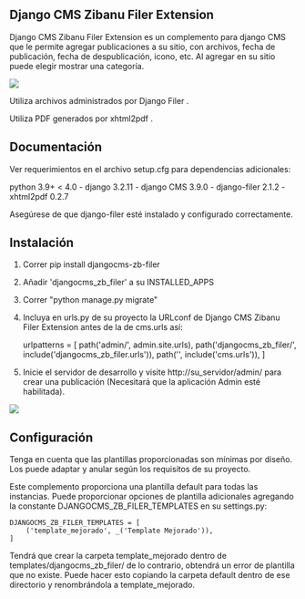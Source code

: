 Django CMS Zibanu Filer Extension
-----------

Django CMS Zibanu Filer Extension es un complemento para django CMS que le permite agregar publicaciones a su sitio, con
archivos, fecha de publicación, fecha de despublicación, icono, etc.
Al agregar en su sitio puede elegir mostrar una categoría.

![](preview.png)

Utiliza archivos administrados por Django Filer .

Utiliza PDF generados por xhtml2pdf .


Documentación
-----------

Ver requerimientos en el archivo setup.cfg para dependencias adicionales:

python 3.9+ < 4.0 - django 3.2.11 - django CMS 3.9.0 - django-filer 2.1.2 - xhtml2pdf 0.2.7

Asegúrese de que django-filer esté instalado y configurado correctamente.

Instalación
-----------

1. Correr pip install djangocms-zb-filer
2. Añadir 'djangocms_zb_filer' a su INSTALLED_APPS
3. Correr "python manage.py migrate"
4. Incluya en urls.py de su proyecto la URLconf de Django CMS Zibanu Filer Extension antes de la de cms.urls así:    

    
    urlpatterns = [
       path('admin/', admin.site.urls),
       path('djangocms_zb_filer/', include('djangocms_zb_filer.urls')),
       path('', include('cms.urls')),
    ]

5. Inicie el servidor de desarrollo y visite http://su_servidor/admin/
    para crear una publicación (Necesitará que la aplicación Admin esté habilitada).

![](panel_admin.png)

Configuración
------
Tenga en cuenta que las plantillas proporcionadas son mínimas por diseño. 
Los puede adaptar y anular según los requisitos de su proyecto.

Este complemento proporciona una plantilla default para todas las instancias. Puede proporcionar opciones de plantilla 
adicionales agregando la constante DJANGOCMS_ZB_FILER_TEMPLATES en su settings.py:

    DJANGOCMS_ZB_FILER_TEMPLATES = [
        ('template_mejorado', _('Template Mejorado')),
    ]

Tendrá que crear la carpeta template_mejorado dentro de templates/djangocms_zb_filer/ de lo contrario, obtendrá un error de 
plantilla que no existe. Puede hacer esto copiando la carpeta default dentro de ese directorio y renombrándola a
template_mejorado.
